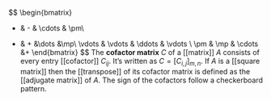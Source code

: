 $$
\begin{bmatrix}
+ & - & \cdots & \pm\\
- & +  &\dots  &\mp\\
\vdots & \vdots & \ddots & \vdots \\
\pm & \mp & \cdots &+
\end{bmatrix}
$$
The **cofactor matrix** $C$ of a [[matrix]] $A$ consists of every entry [[cofactor]] $C_{ij}$. It’s written as $C=[C_{i, j}]_{m, n}$. If $A$ is a [[square matrix]] then the [[transpose]] of its cofactor matrix is defined as the [[adjugate matrix]] of $A$. The sign of the cofactors follow a checkerboard pattern.